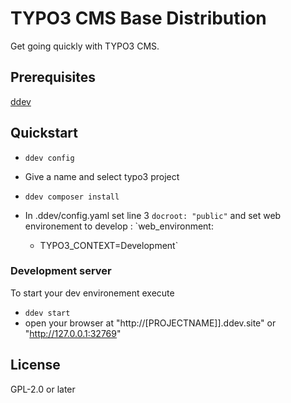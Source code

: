 # TYPO3 CMS Base Distribution

Get going quickly with TYPO3 CMS.

## Prerequisites

[ddev](https://ddev.readthedocs.io/en/stable/users/install/ddev-installation/#windows)

## Quickstart

* `ddev config`
* Give a name and select typo3 project
* `ddev composer install`

* In .ddev/config.yaml set line 3 `docroot: "public"` and set web environement to develop :
  `web_environment:
    - TYPO3_CONTEXT=Development`

### Development server

To start your dev environement execute

* `ddev start`
* open your browser at "http://[PROJECTNAME]].ddev.site" or "http://127.0.0.1:32769"

## License

GPL-2.0 or later